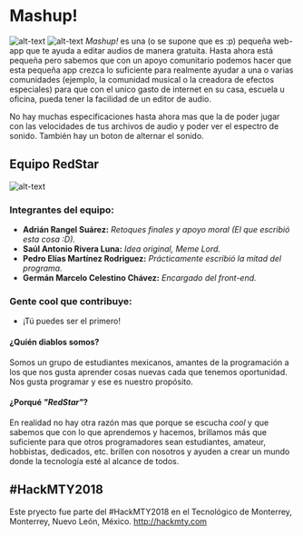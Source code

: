 # Mashup!
![alt-text](https://szupow.dm.files.1drv.com/y4mo6NnsCJ2Zp_IMqjsJvH_SqPOlGgQArDUANPZ2qDYqTj-jYR6w06TEMERicWf5iWI8Rg_wNqMQwxuoUIh693QgziSrM-0ckTo0sV-uWlPpZNETrRrgIseZsshXa2jAguIxtAWEANGYIDISgz4ZPH-a_FE0pthCg-oB3nrF__9U7QlcMPZbfaEoCFLCvOLXCPQ42X1cWwET1xs822S0hNH-w?width=463&height=192&cropmode=none)
![alt-text](https://szu9ow.dm.files.1drv.com/y4mvKPfccSOIMKLlY4920oCMeTk46IOL-iiCEffc-UcWhGoe17NE5gv3-f7CCXi4BslcQ-8D8otBcRK_vLC3ugLNJR4WEzr3rV0wZwq1ie-kE7geuQEjVROgKfBunotWeItgunKAqjyMsb5JcMrCpXcuadFgp_viS0KGcQVY-luJFRYgUes4yBR51EZ9xtrLp4jCP4uuAEtjxaaW3E-svaj8w?width=1280&height=800&cropmode=none)
*_Mashup!_* es una (o se supone que es :p) pequeña web-app que te ayuda a editar audios de manera gratuita. Hasta ahora está pequeña pero sabemos que con un apoyo comunitario podemos hacer que esta pequeña app crezca lo suficiente para realmente ayudar a una o varias comunidades
(ejemplo, la comunidad musical o la creadora de efectos especiales) para que con el unico gasto de internet en su casa, escuela u oficina, pueda tener la facilidad de un editor de audio.

No hay muchas especificaciones hasta ahora mas que la de poder jugar con las velocidades de tus archivos de audio y poder ver el espectro de sonido. También hay un boton de alternar el sonido.

## Equipo RedStar

![alt-text](https://szvaow.dm.files.1drv.com/y4mgDYHSDIIRtqN8xEshWnOE2ojHWy1b3x5Kr47qcvSWOxnWv_kuNabW8Bo1qE8kKJTt1czF31uK6S0fPqfGLb-sPhdqn_NC7b5YgY7DHPDVkFkBCBOhv_z2L41p15Gozl4efSUniGlV0mqGRK0B2PlmnO32czCjqiok-vCv1oRSziFYMbV8KfKoJDQ0tv13nrkkKZMLnQ4tMLl600z0yHQrw?width=660&height=175&cropmode=none)

### Integrantes del equipo:
* **Adrián Rangel Suárez:** _Retoques finales y apoyo moral (El que escribió esta cosa :D)._
* **Saúl Antonio Rivera Luna:** _Idea original, Meme Lord._
* **Pedro Elías Martínez Rodriguez:** _Prácticamente escribió la mitad del programa._
* **Germán Marcelo Celestino Chávez:** _Encargado del front-end._

### Gente cool que contribuye:
* ¡Tú puedes ser el primero!

#### ¿Quién diablos somos?
Somos un grupo de estudiantes mexicanos, amantes de la programación a los que nos gusta aprender cosas nuevas cada que tenemos oportunidad.
Nos gusta programar y ese es nuestro propósito.

#### ¿Porqué _"RedStar"_?
En realidad no hay otra razón mas que porque se escucha _cool_ y que sabemos que con lo que aprendemos y hacemos, brillamos más que suficiente para que otros programadores sean estudiantes, amateur, hobbistas, dedicados, etc. brillen con nosotros y ayuden a crear un mundo donde la tecnología esté al alcance de todos.

## #HackMTY2018
Este pryecto fue parte del #HackMTY2018 en el Tecnológico de Monterrey, Monterrey, Nuevo León, México.
http://hackmty.com
